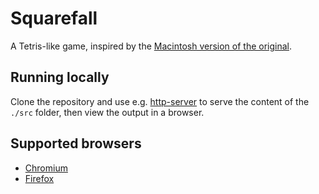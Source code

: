 # Squarefall

A Tetris-like game, inspired by the [Macintosh version of the original](https://www.mobygames.com/game/macintosh/tetris/screenshots).

## Running locally

Clone the repository and use e.g. [http-server](https://www.npmjs.com/package/http-server) to serve the content of the ```./src``` folder, then view the output in a browser.

## Supported browsers

- [Chromium](https://www.chromium.org)
- [Firefox](https://www.mozilla.org/en-US/firefox/)